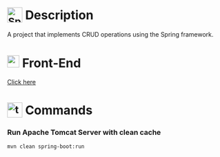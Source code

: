 # <sub><img src="https://img.icons8.com/?size=100&id=90519&format=png&color=000000" alt="Spring Boot icon" width="35"></sub> Description
A project that implements CRUD operations using the Spring framework.

# <img src="https://img.icons8.com/?size=100&id=dhecLjnptiQg&format=png&color=000000" alt="page icon" width="28"> Front-End
[Click here](https://github.com/MatheusADC/crud-angular)

# <sub><img src="https://github.com/user-attachments/assets/0ff6f355-b1e8-4258-814f-b45156996339" alt="terminal icon" width="35"></sub> Commands
### Run Apache Tomcat Server with clean cache
```
mvn clean spring-boot:run
```
